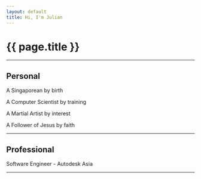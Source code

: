 ```yaml
---
layout: default
title: Hi, I'm Julian
---
```

# {{ page.title }}

---

## Personal
A Singaporean by birth

A Computer Scientist by training

A Martial Artist by interest

A Follower of Jesus by faith

---

## Professional
Software Engineer - Autodesk Asia

<html>
    <object data="/files/resume/Resume_Julian_Teh.pdf" type="application/pdf" style="width:100%;height:70vw">
        <a href="files/resume/Resume_Julian_Teh.pdf">
    </object>
</html>

---
